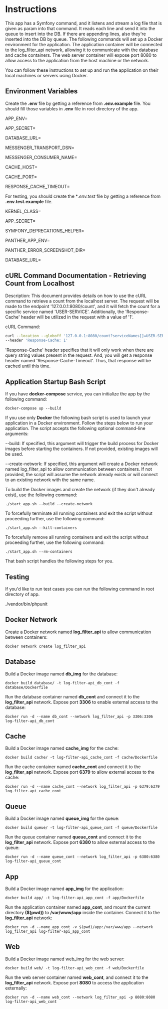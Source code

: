 # Instructions

This app has a Symfony command, and it listens and stream a log file that is given as param into that command. It reads each line and send it into the queue to insert into the DB. If there are appending lines, also they're inserted into the DB by queue. 
The following commands will set up a Docker environment for the application. The application container will be connected to the log_filter_api network, allowing it to communicate with the database and cache containers. The web server container will expose port 8080 to allow access to the application from the host machine or the network.

You can follow these instructions to set up and run the application on their local machines or servers using Docker.

## Environment Variables
Create the **.env** file by getting a reference from **.env.example** file. You should fill those variables in **.env** file in root directory of the app.

APP_ENV=

APP_SECRET=

DATABASE_URL=

MESSENGER_TRANSPORT_DSN=

MESSENGER_CONSUMER_NAME=

CACHE_HOST=

CACHE_PORT=

RESPONSE_CACHE_TIMEOUT=

For testing, you should create the **.env.test* file by getting a reference from **.env.test.example** file.

KERNEL_CLASS=

APP_SECRET=

SYMFONY_DEPRECATIONS_HELPER=

PANTHER_APP_ENV=

PANTHER_ERROR_SCREENSHOT_DIR=

DATABASE_URL=

## cURL Command Documentation - Retrieving Count from Localhost
Description:
This document provides details on how to use the cURL command to retrieve a count from the localhost server. The request will be made to the endpoint '127.0.0.1:8080/count', and it will fetch the count for a specific service named 'USER-SERVICE'. Additionally, the 'Response-Cache' header will be utilized in the request with a value of '1'.

cURL Command:
```bash
curl --location --globoff '127.0.0.1:8080/count?serviceNames[]=USER-SERVICE' \
--header 'Response-Cache: 1'
```

'Response-Cache' header specifies that it will only work when there are query string values present in the request.
And, you will get a response header named 'Response-Cache-Timeout'. Thus, that response will be cached until this time.

##  Application Startup Bash Script
If you have **docker-compose** service, you can initialize the app by the following command:

``docker-compose up --build``

If you use only **Docker** the following bash script is used to launch your application in a Docker environment. Follow the steps below to run your application. The script accepts the following optional command-line arguments:

--build: If specified, this argument will trigger the build process for Docker images before starting the containers. If not provided, existing images will be used.

--create-network: If specified, this argument will create a Docker network named log_filter_api to allow communication between containers. If not provided, the script will assume the network already exists or will connect to an existing network with the same name.

To build the Docker images and create the network (if they don't already exist), use the following command:

``./start_app.sh --build --create-network``

To forcefully terminate all running containers and exit the script without proceeding further, use the following command:

``./start_app.sh --kill-containers``

To forcefully remove all running containers and exit the script without proceeding further, use the following command:

``./start_app.sh --rm-containers``

That bash script handles the following steps for you.

## Testing

If you'd like to run test cases you can run the following command in root directory of app.

./vendor/bin/phpunit

## Docker Network

Create a Docker network named **log_filter_api** to allow communication between containers:

``docker network create log_filter_api``

## Database

Build a Docker image named **db_img** for the database:

``docker build database/ -t log-filter-api_db_cont -f database/Dockerfile``

Run the database container named **db_cont** and connect it to the **log_filter_api** network. Expose port **3306** to enable external access to the database:

``docker run -d --name db_cont --network log_filter_api -p 3306:3306 log-filter-api_db_cont``

## Cache

Build a Docker image named **cache_img** for the cache:

``docker build cache/ -t log-filter-api_cache_cont -f cache/Dockerfile``

Run the cache container named **cache_cont** and connect it to the **log_filter_api** network. Expose port **6379** to allow external access to the cache:

``docker run -d --name cache_cont --network log_filter_api -p 6379:6379 log-filter-api_cache_cont``

## Queue

Build a Docker image named **queue_img** for the queue:

``docker build queue/ -t log-filter-api_queue_cont -f queue/Dockerfile``

Run the queue container named **queue_cont** and connect it to the **log_filter_api** network. Expose port **6380** to allow external access to the queue:

``docker run -d --name queue_cont --network log_filter_api -p 6380:6380 log-filter-api_queue_cont``

## App

Build a Docker image named **app_img** for the application:

``docker build app/ -t log-filter-api_app_cont -f app/Dockerfile``

Run the application container named **app_cont**, and mount the current directory **($(pwd))** to **/var/www/app** inside the container. Connect it to the **log_filter_api** network:

``docker run -d --name app_cont -v $(pwd)/app:/var/www/app --network log_filter_api log-filter-api_app_cont``

## Web

Build a Docker image named web_img for the web server:

``docker build web/ -t log-filter-api_web_cont -f web/Dockerfile``

Run the web server container named **web_cont**, and connect it to the **log_filter_api** network. Expose port **8080** to access the application externally:

``docker run -d --name web_cont --network log_filter_api -p 8080:8080 log-filter-api_web_cont``